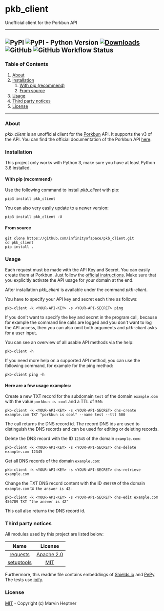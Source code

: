 # pkb_client

Unofficial client for the Porkbun API

---
![PyPI](https://img.shields.io/pypi/v/pkb_client) ![PyPI - Python Version](https://img.shields.io/pypi/pyversions/pkb_client) [![Downloads](https://static.pepy.tech/personalized-badge/pkb-client?period=total&units=international_system&left_color=black&right_color=blue&left_text=Total%20Downloads)](https://pepy.tech/project/pkb_client) ![GitHub](https://img.shields.io/github/license/infinityofspace/pkb_client) ![GitHub Workflow Status](https://img.shields.io/github/workflow/status/infinityofspace/pkb_client/Publish%20release%20distribution%20to%20PyPI)
---

### Table of Contents

1. [About](#about)
2. [Installation](#installation)
    1. [With pip (recommend)](#with-pip-recommend)
    2. [From source](#from-source)
3. [Usage](#usage)
4. [Third party notices](#third-party-notices)
5. [License](#license)

---

### About

*pkb_client* is an unofficial client for the [Porkbun](https://porkbun.com) API. It supports the v3 of the API. You can
find the official documentation of the Porkbun API [here](https://porkbun.com/api/json/v3/documentation).

### Installation

This project only works with Python 3, make sure you have at least Python 3.6 installed.

#### With pip (recommend)

Use the following command to install *pkb_client* with pip:

```commandline
pip3 install pkb_client
```

You can also very easily update to a newer version:

```commandline
pip3 install pkb_client -U
```

#### From source

```commandline
git clone https://github.com/infinityofspace/pkb_client.git
cd pkb_client
pip install .
```

### Usage

Each request must be made with the API Key and Secret. You can easily create them at Porkbun. Just follow
the [official instructions](https://porkbun.com/api/json/v3/documentation#Authentication). Make sure that you explicitly
activate the API usage for your domain at the end.

After installation *pkb_client* is available under the command *pkb-client*.

You have to specify your API key and secret each time as follows:

```commandline
pkb-client -k <YOUR-API-KEY> -s <YOUR-API-SECRET> ping
```

If you don't want to specify the key and secret in the program call, because for example the command line calls are
logged and you don't want to log the API access, then you can also omit both arguments and *pkb-client* asks for a user
input.

You can see an overview of all usable API methods via the help:

```commandline
pkb-client -h
```

If you need more help on a supported API method, you can use the following command, for example for the ping method:

```commandline
pkb-client ping -h
```

#### Here are a few usage examples:

Create a new TXT record for the subdomain `test` of the domain `example.com` with the value `porkbun is cool` and a TTL
of `500`:

```commandline
pkb-client -k <YOUR-API-KEY> -s <YOUR-API-SECRET> dns-create example.com TXT "porkbun is cool" --name test --ttl 500
```

The call returns the DNS record id. The record DNS ids are used to distinguish the DNS records and can be used for
editing or deleting records.

Delete the DNS record with the ID `12345` of the domain `example.com`:

```commandline
pkb-client -k <YOUR-API-KEY> -s <YOUR-API-SECRET> dns-delete example.com 12345
```

Get all DNS records of the domain `example.com`:

```commandline
pkb-client -k <YOUR-API-KEY> -s <YOUR-API-SECRET> dns-retrieve example.com
```

Change the TXT DNS record content with the ID `456789` of the domain `example.com` to `the answer is 42`:

```commandline
pkb-client -k <YOUR-API-KEY> -s <YOUR-API-SECRET> dns-edit example.com 456789 TXT "the answer is 42"
```

This call also returns the DNS record id.

### Third party notices

All modules used by this project are listed below:

| Name | License|
|:---:|:---:|
| [requests](https://github.com/psf/requests) | [Apache 2.0](https://raw.githubusercontent.com/psf/requests/master/LICENSE) |
| [setuptools](https://github.com/pypa/setuptools) | [MIT](https://raw.githubusercontent.com/pypa/setuptools/main/LICENSE) |

Furthermore, this readme file contains embeddings of [Shields.io](https://github.com/badges/shields)
and [PePy](https://github.com/psincraian/pepy). The tests use [ipify](https://github.com/rdegges/ipify-api).

### License

[MIT](https://github.com/infinityofspace/pkb_client/blob/master/License) - Copyright (c) Marvin Heptner
